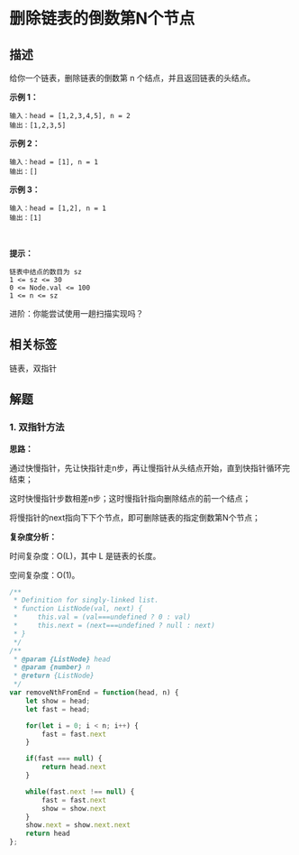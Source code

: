 # 删除链表的倒数第N个节点

## 描述

给你一个链表，删除链表的倒数第 n 个结点，并且返回链表的头结点。

**示例 1：**

```
输入：head = [1,2,3,4,5], n = 2
输出：[1,2,3,5]
```

**示例 2：**

```
输入：head = [1], n = 1
输出：[]
```

**示例 3：**

```
输入：head = [1,2], n = 1
输出：[1]
```
 

**提示：**

```
链表中结点的数目为 sz
1 <= sz <= 30
0 <= Node.val <= 100
1 <= n <= sz
```

进阶：你能尝试使用一趟扫描实现吗？


## 相关标签

链表，双指针

## 解题

### 1. 双指针方法

**思路：**

通过快慢指针，先让快指针走n步，再让慢指针从头结点开始，直到快指针循环完结束；

这时快慢指针步数相差n步；这时慢指针指向删除结点的前一个结点；

将慢指针的next指向下下个节点，即可删除链表的指定倒数第N个节点；


**复杂度分析：**

时间复杂度：O(L)，其中 L 是链表的长度。

空间复杂度：O(1)。

```js
/**
 * Definition for singly-linked list.
 * function ListNode(val, next) {
 *     this.val = (val===undefined ? 0 : val)
 *     this.next = (next===undefined ? null : next)
 * }
 */
/**
 * @param {ListNode} head
 * @param {number} n
 * @return {ListNode}
 */
var removeNthFromEnd = function(head, n) {
    let show = head;
    let fast = head;

    for(let i = 0; i < n; i++) {
        fast = fast.next
    }

    if(fast === null) {
        return head.next
    }

    while(fast.next !== null) {
        fast = fast.next
        show = show.next
    }
    show.next = show.next.next
    return head
};
```
